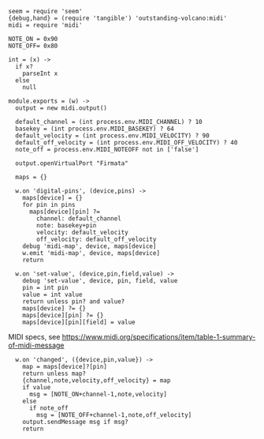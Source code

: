     seem = require 'seem'
    {debug,hand} = (require 'tangible') 'outstanding-volcano:midi'
    midi = require 'midi'

    NOTE_ON = 0x90
    NOTE_OFF= 0x80

    int = (x) ->
      if x?
        parseInt x
      else
        null

    module.exports = (w) ->
      output = new midi.output()

      default_channel = (int process.env.MIDI_CHANNEL) ? 10
      basekey = (int process.env.MIDI_BASEKEY) ? 64
      default_velocity = (int process.env.MIDI_VELOCITY) ? 90
      default_off_velocity = (int process.env.MIDI_OFF_VELOCITY) ? 40
      note_off = process.env.MIDI_NOTEOFF not in ['false']

      output.openVirtualPort "Firmata"

      maps = {}

      w.on 'digital-pins', (device,pins) ->
        maps[device] = {}
        for pin in pins
          maps[device][pin] ?=
            channel: default_channel
            note: basekey+pin
            velocity: default_velocity
            off_velocity: default_off_velocity
        debug 'midi-map', device, maps[device]
        w.emit 'midi-map', device, maps[device]
        return

      w.on 'set-value', (device,pin,field,value) ->
        debug 'set-value', device, pin, field, value
        pin = int pin
        value = int value
        return unless pin? and value?
        maps[device] ?= {}
        maps[device][pin] ?= {}
        maps[device][pin][field] = value

MIDI specs, see https://www.midi.org/specifications/item/table-1-summary-of-midi-message

      w.on 'changed', ({device,pin,value}) ->
        map = maps[device]?[pin]
        return unless map?
        {channel,note,velocity,off_velocity} = map
        if value
          msg = [NOTE_ON+channel-1,note,velocity]
        else
          if note_off
            msg = [NOTE_OFF+channel-1,note,off_velocity]
        output.sendMessage msg if msg?
        return
